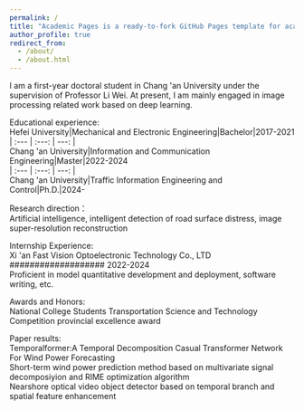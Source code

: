 ```yaml
---
permalink: /
title: "Academic Pages is a ready-to-fork GitHub Pages template for academic personal websites"
author_profile: true
redirect_from: 
  - /about/
  - /about.html
---
```


I am a first-year doctoral student in Chang 'an University under the supervision of Professor Li Wei. At present, I am mainly engaged in image processing related work based on deep learning.

Educational experience:                                                                          
Hefei University|Mechanical and Electronic Engineering|Bachelor|2017-2021    
| :--- | :---: | ---: |   
Chang 'an University|Information and Communication Engineering|Master|2022-2024    
| :--- | :---: | ---: |   
Chang 'an University|Traffic Information Engineering and Control|Ph.D.|2024-     

Research direction：                                                                                  
Artificial intelligence, intelligent detection of road surface distress, image super-resolution reconstruction  

Internship Experience:          
Xi 'an Fast Vision Optoelectronic Technology Co., LTD ################### 2022-2024             
Proficient in model quantitative development and deployment, software writing, etc.   

Awards and Honors:           
National College Students Transportation Science and Technology Competition provincial excellence award  

Paper results:        
Temporalformer:A Temporal Decomposition Casual Transformer Network For Wind Power Forecasting        
Short-term wind power prediction method based on multivariate signal decomposiyion and RIME optimization algorithm    
Nearshore optical video object detector based on temporal branch and spatial feature enhancement
